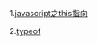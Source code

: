 1.[javascript之this指向](https://github.com/gottayan/note/issues/1)

2.[typeof](https://github.com/gottayan/note/issues/2)
